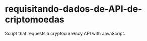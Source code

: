 # requisitando-dados-de-API-de-criptomoedas
Script that requests a cryptocurrency API with JavaScript.
